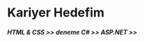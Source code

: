 <h1>Kariyer Hedefim</h1>

<h5>
HTML & CSS >> <a link:"https://www.google.com">deneme</a>
C# >>
ASP.NET >>




</h5>
